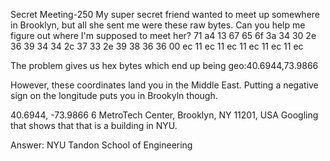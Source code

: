 Secret Meeting-250
My super secret friend wanted to meet up somewhere in Brooklyn, but all she sent me were these raw bytes. Can you help me figure out where I'm supposed to meet her?
71 a4 13 67 65 6f 3a 34 30 2e 36 39 34 34 2c 37
33 2e 39 38 36 36 00 ec 11 ec 11 ec 11 ec 11 ec
11 ec


The problem gives us hex bytes which end up being geo:40.6944,73.9866

However, these coordinates land you in the Middle East. Putting a negative sign on the longitude puts you in Brookyln though. 

40.6944, -73.9866
6 MetroTech Center, Brooklyn, NY 11201, USA
Googling that shows that that is a building in NYU.


Answer: NYU Tandon School of Engineering
